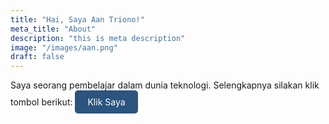 ```yaml
---
title: "Hai, Saya Aan Triono!"
meta_title: "About"
description: "this is meta description"
image: "/images/aan.png"
draft: false
---
```


Saya seorang pembelajar dalam dunia teknologi. Selengkapnya silakan klik tombol berikut:
<a href="https://aantriono82.netlify.app" style="display:inline-block;padding:10px 20px;color:white;background-color:#2B547E;text-decoration:none;border-radius:5px;">Klik Saya</a>


